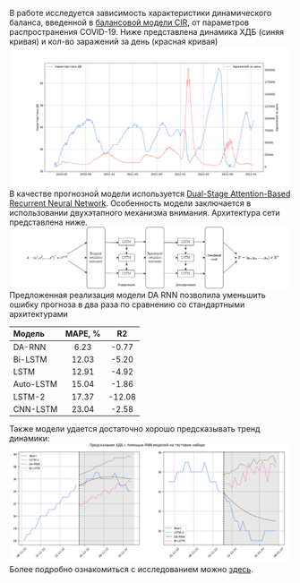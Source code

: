 В работе исследуется зависимость характеристики 
динамического баланса, введенной в [балансовой модели CIR](https://www.researchgate.net/publication/355017277_Balance_Model_of_COVID-19_Epidemic_Based_on_Percentage_Growth_RateBalansovaa_model_epidemii_COVID-19_na_osnove_procentnogo_prirosta), 
от параметров распространения COVID-19. Ниже представлена динамика ХДБ (синяя кривая) 
и кол-во заражений за день (красная кривая)
![](reports/figures/hdb.png)
В качестве прогнозной модели используется [Dual-Stage Attention-Based Recurrent Neural Network](https://www.researchgate.net/publication/316031353_A_Dual-Stage_Attention-Based_Recurrent_Neural_Network_for_Time_Series_Prediction).
Особенность модели заключается в использовании двухэтапного механизма внимания.
Архитектура сети представлена ниже.
![](reports/figures/DA_RNN_model.png)
Предложенная реализация модели DA RNN позволила уменьшить ошибку прогноза в два раза 
по сравнению со стандартными архитектурами 

| Модель      | MAPE, % |     R2 |
| :---        |    :----:   |:----:|
| DA-RNN      | 6.23       |  -0.77 |
| Bi-LSTM   | 12.03        |  -5.20 |
| LSTM   | 12.91        |  -4.92 |
| Auto-LSTM   | 15.04        |  -1.86 |
| LSTM-2   | 17.37        | -12.08 |
| CNN-LSTM   | 23.04        |  -2.58 |

Также модели удается достаточно хорошо предсказывать тренд динамики:
![alt text](reports/figures/test_predict.png)
Более подробно ознакомиться с исследованием можно [здесь](./docs/master_thesis.pdf).
